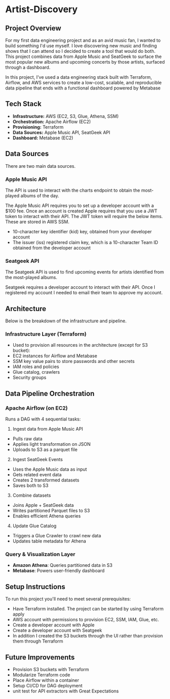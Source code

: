 # Artist-Discovery

## Project Overview
For my first data engineering project and as an avid music fan, I wanted to build something I'd use myself. I love discovering new music and finding shows that I can attend so I decided to create a tool that would do both. This project combines data from Apple Music and SeatGeek to surface the most popular new albums and upcoming concerts by those artists, surfaced through a dashboard.

In this project, I've used a data engineering stack built with Terraform, Airflow, and AWS services to create a low-cost, scalable, and reproducible data pipeline that ends with a functional dashboard powered by Metabase

## Tech Stack

- **Infrastructure:** AWS (EC2, S3, Glue, Athena, SSM)
- **Orchestration:** Apache Airflow (EC2)
- **Provisioning:** Terraform
- **Data Sources:** Apple Music API, SeatGeek API
- **Dashboard:** Metabase (EC2)

## Data Sources
There are two main data sources. 

### Apple Music API

The API is used to interact with the charts endpoint to obtain the most-played albums of the day.

The Apple Music API requires you to set up a developer account with a $100 fee. Once an account is created Apple requires that you use a JWT token to interact with their API. The JWT token will require the below items. These are stored in AWS SSM.
* 10-character key identifier (kid) key, obtained from your developer account
* The issuer (iss) registered claim key, which is a 10-character Team ID obtained from the developer account

### Seatgeek API

The Seatgeek API is used to find upcoming events for artists identified from the most-played albums.

Seatgeek requires a developer account to interact with their API. Once I registered my account I needed to email their team to approve my account.

## Architecture
Below is the breakdown of the infrastructure and pipeline.


### Infrastructure Layer (Terraform)
- Used to provision all resources in the architecture (except for S3 bucket):
- EC2 instances for Airflow and Metabase
- SSM key value pairs to store passwords and other secrets
- IAM roles and policies
- Glue catalog, crawlers
- Security groups

## Data Pipeline Orchestration
### Apache Airflow (on EC2)
Runs a DAG with 4 sequential tasks:

1. Ingest data from Apple Music API
- Pulls raw data
- Applies light transformation on JSON
- Uploads to S3 as a parquet file

2. Ingest SeatGeek Events
- Uses the Apple Music data as input
- Gets related event data
- Creates 2 transformed datasets
- Saves both to S3

3. Combine datasets
- Joins Apple + SeatGeek data
- Writes partitioned Parquet files to S3
- Enables efficient Athena queries

4. Update Glue Catalog
- Triggers a Glue Crawler to crawl new data
- Updates table metadata for Athena

### Query & Visualization Layer
- **Amazon Athena**: Queries partitioned data in S3
- **Metabase**: Powers user-friendly dashboard

## Setup Instructions

To run this project you'll need to meet several prerequisites:
- Have Terraform installed. The project can be started by using Terraform apply
- AWS account with permissions to provision EC2, SSM, IAM, Glue, etc.
- Create a developer account with Apple
- Create a developer account with Seatgeek
- In addition I created the S3 buckets through the UI rather than provision them through Terraform

## Future Improvements
- Provision S3 buckets with Terraform
- Modularize Terraform code
- Place Airflow within a container
- Setup CI/CD for DAG deployment
- unit test for API extractors with Great Expectations
